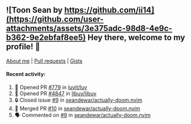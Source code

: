 ## ![Toon Sean by https://github.com/ii14](https://github.com/user-attachments/assets/3e375adc-98d8-4e9c-b362-9e2ebfaf8ee5) Hey there, welcome to my profile! 👋

[About me](https://seandewar.github.io/)
 | [Pull requests](https://github.com/search?p=1&q=author%3Aseandewar+is%3Apr)
 | [Gists](https://gist.github.com/seandewar)

#### Recent activity:

<!--START_SECTION:activity-->
1. 💪 Opened PR [#779](https://github.com/luvit/luv/pull/779) in [luvit/luv](https://github.com/luvit/luv)
2. 💪 Opened PR [#4847](https://github.com/libuv/libuv/pull/4847) in [libuv/libuv](https://github.com/libuv/libuv)
3. 🔒 Closed issue [#9](https://github.com/seandewar/actually-doom.nvim/issues/9) in [seandewar/actually-doom.nvim](https://github.com/seandewar/actually-doom.nvim)
4. 🎉 Merged PR [#10](https://github.com/seandewar/actually-doom.nvim/pull/10) in [seandewar/actually-doom.nvim](https://github.com/seandewar/actually-doom.nvim)
5. 🗣 Commented on [#9](https://github.com/seandewar/actually-doom.nvim/issues/9#issuecomment-3124748497) in [seandewar/actually-doom.nvim](https://github.com/seandewar/actually-doom.nvim)
<!--END_SECTION:activity-->
